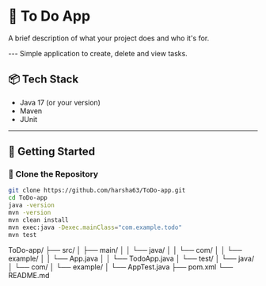 # 🎯 To Do App

A brief description of what your project does and who it's for.

--- Simple application to create, delete and view tasks.

## 📦 Tech Stack

- Java 17 (or your version)
- Maven
- JUnit

---

## 🚀 Getting Started

### 📁 Clone the Repository

```bash
git clone https://github.com/harsha63/ToDo-app.git
cd ToDo-app
java -version
mvn -version
mvn clean install
mvn exec:java -Dexec.mainClass="com.example.todo"
mvn test
```
ToDo-app/
├── src/
│   ├── main/
│   │   └── java/
│   │       └── com/
│   │           └── example/
│   │               └── App.java
│   │               └── TodoApp.java
│   └── test/
│       └── java/
│           └── com/
│               └── example/
│                   └── AppTest.java
├── pom.xml
└── README.md
